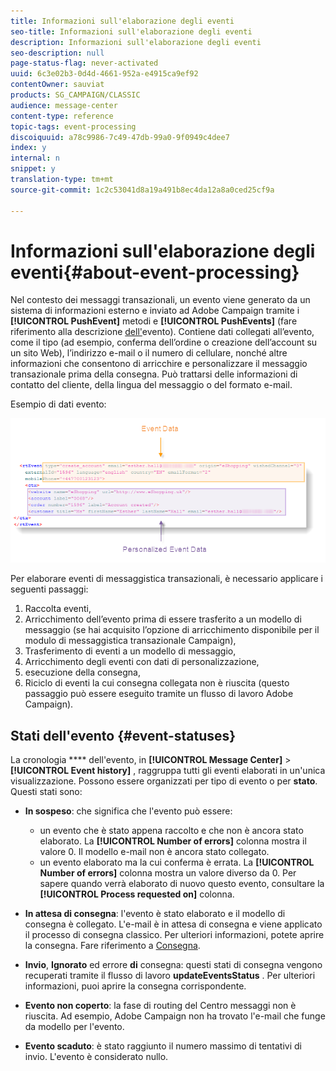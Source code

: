 ```yaml
---
title: Informazioni sull'elaborazione degli eventi
seo-title: Informazioni sull'elaborazione degli eventi
description: Informazioni sull'elaborazione degli eventi
seo-description: null
page-status-flag: never-activated
uuid: 6c3e02b3-0d4d-4661-952a-e4915ca9ef92
contentOwner: sauviat
products: SG_CAMPAIGN/CLASSIC
audience: message-center
content-type: reference
topic-tags: event-processing
discoiquuid: a78c9986-7c49-47db-99a0-9f0949c4dee7
index: y
internal: n
snippet: y
translation-type: tm+mt
source-git-commit: 1c2c53041d8a19a491b8ec4da12a8a0ced25cf9a

---
```



# Informazioni sull&#39;elaborazione degli eventi{#about-event-processing}

Nel contesto dei messaggi transazionali, un evento viene generato da un sistema di informazioni esterno e inviato ad Adobe Campaign tramite i **[!UICONTROL PushEvent]** metodi e **[!UICONTROL PushEvents]** (fare riferimento alla descrizione [dell&#39;](../../message-center/using/event-description.md)evento). Contiene dati collegati all’evento, come il tipo (ad esempio, conferma dell’ordine o creazione dell’account su un sito Web), l’indirizzo e-mail o il numero di cellulare, nonché altre informazioni che consentono di arricchire e personalizzare il messaggio transazionale prima della consegna. Può trattarsi delle informazioni di contatto del cliente, della lingua del messaggio o del formato e-mail.

Esempio di dati evento:

![](assets/messagecenter_events_request_001.png)

Per elaborare eventi di messaggistica transazionali, è necessario applicare i seguenti passaggi:

1. Raccolta eventi,
1. Arricchimento dell’evento prima di essere trasferito a un modello di messaggio (se hai acquisito l’opzione di arricchimento disponibile per il modulo di messaggistica transazionale Campaign),
1. Trasferimento di eventi a un modello di messaggio,
1. Arricchimento degli eventi con dati di personalizzazione,
1. esecuzione della consegna,
1. Riciclo di eventi la cui consegna collegata non è riuscita (questo passaggio può essere eseguito tramite un flusso di lavoro Adobe Campaign).

## Stati dell&#39;evento {#event-statuses}

La cronologia **** dell&#39;evento, in **[!UICONTROL Message Center]** > **[!UICONTROL Event history]** , raggruppa tutti gli eventi elaborati in un&#39;unica visualizzazione. Possono essere organizzati per tipo di evento o per **stato**. Questi stati sono:

* **In sospeso**: che significa che l&#39;evento può essere:

   * un evento che è stato appena raccolto e che non è ancora stato elaborato. La **[!UICONTROL Number of errors]** colonna mostra il valore 0. Il modello e-mail non è ancora stato collegato.
   * un evento elaborato ma la cui conferma è errata. La **[!UICONTROL Number of errors]** colonna mostra un valore diverso da 0. Per sapere quando verrà elaborato di nuovo questo evento, consultare la **[!UICONTROL Process requested on]** colonna.

* **In attesa di consegna**: l&#39;evento è stato elaborato e il modello di consegna è collegato. L&#39;e-mail è in attesa di consegna e viene applicato il processo di consegna classico. Per ulteriori informazioni, potete aprire la consegna. Fare riferimento a [Consegna](../../delivery/using/about-message-tracking.md).
* **Invio**, **Ignorato** ed errore **di** consegna: questi stati di consegna vengono recuperati tramite il flusso di lavoro **updateEventsStatus** . Per ulteriori informazioni, puoi aprire la consegna corrispondente.
* **Evento non coperto**: la fase di routing del Centro messaggi non è riuscita. Ad esempio, Adobe Campaign non ha trovato l&#39;e-mail che funge da modello per l&#39;evento.
* **Evento scaduto**: è stato raggiunto il numero massimo di tentativi di invio. L&#39;evento è considerato nullo.
